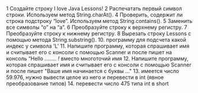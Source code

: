 1 Создайте строку I love Java Lessons!
2 Распечатать первый символ строки. Используем метод String.charAt().
4 Проверить, содержит ли строка подстроку “love”. Используем метод String.contains().
5 Заменить все символы “o” на “a”.
6 Преобразуйте строку к верхнему регистру.
7 Преобразуйте строку к нижнему регистру.
8 Вырезать строку Lessons c помощью метода String.substring().
10. программу для подсчета какой индекс у символа 'L'
11. Напишите программу, которая спрашивает имя и считывает его с консоли с помощью Scanner и после пишет на консоль “Hello *…….. !*
   вместо многоточий имя
12. Напишите программу, которая спрашивает имя и считывает его с консоли с помощью Scanner и после пишет "Ваше имя начинается с буквы ..."
13. имеется число 59.976, нужно вывести целое из него и перевести в int (явное преобразование типов)
14. перевести число 475 типа int в short 